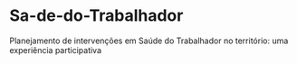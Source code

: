 # Sa-de-do-Trabalhador
Planejamento de intervenções em Saúde do Trabalhador no território: uma experiência participativa
